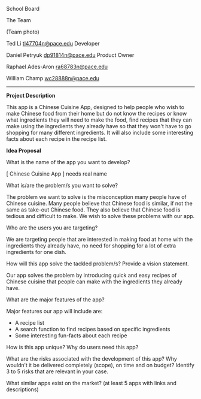 School Board

The Team

(Team photo)

Ted Li
tl47704n@pace.edu
Developer

Daniel Petryuk 
dp91814n@pace.edu
Product Owner

Raphael Ades-Aron
ra68783n@pace.edu

William Champ
wc28888n@pace.edu 

***

**Project Description**
                                                                                                                                        
This app is a Chinese Cuisine App, designed to help people who wish to make Chinese food from their home but do not know the recipes or know what ingredients they will need to make the food, find recipes that they can make using the ingredients they already have so that they won't have to go shopping for many different ingredients.  It will also include some interesting facts about each recipe in the recipe list.

 **Idea Proposal**

What is the name of the app you want to develop?

[ Chinese Cuisine App ] needs real name
  
What is/are the problem/s you want to solve?

The problem we want to solve is the misconception many people have of Chinese cuisine. Many people believe that Chinese food is similar, if not the same as take-out Chinese food. They also believe that Chinese food is tedious and difficult to make. We wish to solve these problems with our app. 
 
Who are the users you are targeting?

We are targeting people that are interested in making food at home with the ingredients they already have, no need for shopping for a lot of extra ingredients for one dish.
 
How will this app solve the tackled problem/s? Provide a vision statement.

Our app solves the problem by introducing quick and easy recipes of Chinese cuisine that people can make with the ingredients they already have.
 
What are the major features of the app?
 
Major features our app will include are: 
* A recipe list
* A search function to find recipes based on specific ingredients
* Some interesting fun-facts about each recipe

How is this app unique? Why do users need this app?
 
What are the risks associated with the development of this app? Why wouldn’t it be delivered completely (scope), on time and on budget? Identify 3 to 5 risks that are relevant in your case.
 
What similar apps exist on the market? (at least 5 apps with links and descriptions)






